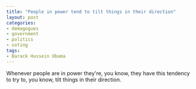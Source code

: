 ```yaml
---
title: "People in power tend to tilt things in their direction"
layout: post
categories:
- demagogues
- government
- politics
- voting
tags:
- Barack Hussein Obama
---
```


Whenever people are in power they're, you know, they have this tendency to try to, you know, tilt things in their direction.

